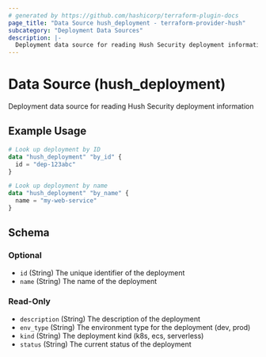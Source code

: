 ```yaml
---
# generated by https://github.com/hashicorp/terraform-plugin-docs
page_title: "Data Source hush_deployment - terraform-provider-hush"
subcategory: "Deployment Data Sources"
description: |-
  Deployment data source for reading Hush Security deployment information
---
```


# Data Source (hush_deployment)

Deployment data source for reading Hush Security deployment information

## Example Usage

```terraform
# Look up deployment by ID
data "hush_deployment" "by_id" {
  id = "dep-123abc"
}

# Look up deployment by name
data "hush_deployment" "by_name" {
  name = "my-web-service"
}
```

<!-- schema generated by tfplugindocs -->
## Schema

### Optional

- `id` (String) The unique identifier of the deployment
- `name` (String) The name of the deployment

### Read-Only

- `description` (String) The description of the deployment
- `env_type` (String) The environment type for the deployment (dev, prod)
- `kind` (String) The deployment kind (k8s, ecs, serverless)
- `status` (String) The current status of the deployment
